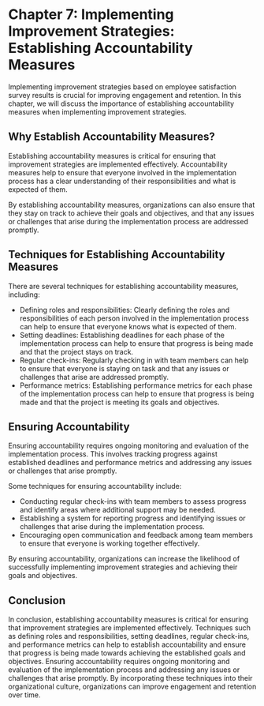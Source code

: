 Chapter 7: Implementing Improvement Strategies: Establishing Accountability Measures
====================================================================================

Implementing improvement strategies based on employee satisfaction survey results is crucial for improving engagement and retention. In this chapter, we will discuss the importance of establishing accountability measures when implementing improvement strategies.

Why Establish Accountability Measures?
--------------------------------------

Establishing accountability measures is critical for ensuring that improvement strategies are implemented effectively. Accountability measures help to ensure that everyone involved in the implementation process has a clear understanding of their responsibilities and what is expected of them.

By establishing accountability measures, organizations can also ensure that they stay on track to achieve their goals and objectives, and that any issues or challenges that arise during the implementation process are addressed promptly.

Techniques for Establishing Accountability Measures
---------------------------------------------------

There are several techniques for establishing accountability measures, including:

* Defining roles and responsibilities: Clearly defining the roles and responsibilities of each person involved in the implementation process can help to ensure that everyone knows what is expected of them.
* Setting deadlines: Establishing deadlines for each phase of the implementation process can help to ensure that progress is being made and that the project stays on track.
* Regular check-ins: Regularly checking in with team members can help to ensure that everyone is staying on task and that any issues or challenges that arise are addressed promptly.
* Performance metrics: Establishing performance metrics for each phase of the implementation process can help to ensure that progress is being made and that the project is meeting its goals and objectives.

Ensuring Accountability
-----------------------

Ensuring accountability requires ongoing monitoring and evaluation of the implementation process. This involves tracking progress against established deadlines and performance metrics and addressing any issues or challenges that arise promptly.

Some techniques for ensuring accountability include:

* Conducting regular check-ins with team members to assess progress and identify areas where additional support may be needed.
* Establishing a system for reporting progress and identifying issues or challenges that arise during the implementation process.
* Encouraging open communication and feedback among team members to ensure that everyone is working together effectively.

By ensuring accountability, organizations can increase the likelihood of successfully implementing improvement strategies and achieving their goals and objectives.

Conclusion
----------

In conclusion, establishing accountability measures is critical for ensuring that improvement strategies are implemented effectively. Techniques such as defining roles and responsibilities, setting deadlines, regular check-ins, and performance metrics can help to establish accountability and ensure that progress is being made towards achieving the established goals and objectives. Ensuring accountability requires ongoing monitoring and evaluation of the implementation process and addressing any issues or challenges that arise promptly. By incorporating these techniques into their organizational culture, organizations can improve engagement and retention over time.
